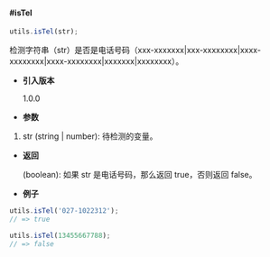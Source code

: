 #### #isTel

```javascript
utils.isTel(str);
```

检测字符串（str）是否是电话号码（xxx-xxxxxxx|xxx-xxxxxxxx|xxxx-xxxxxxxx|xxxx-xxxxxxxx|xxxxxxx|xxxxxxxx）。

- **引入版本**

    1.0.0

- **参数**

1. str (string | number): 待检测的变量。

- **返回**

    (boolean): 如果 str 是电话号码，那么返回 true，否则返回 false。

- **例子**

```javascript
utils.isTel('027-1022312');
// => true

utils.isTel(13455667788);
// => false
```
